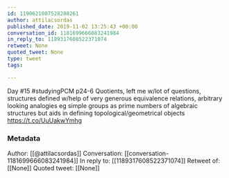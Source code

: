 ```yaml
---
id: 1190621007528288261
author: attilacsordas
published_date: 2019-11-02 13:25:43 +00:00
conversation_id: 1181699666083241984
in_reply_to: 1189317608522371074
retweet: None
quoted_tweet: None
type: tweet
tags:

---
```


Day #15 #studyingPCM p24-6 Quotients, left me w/lot of questions, structures defined w/help of very generous equivalence relations, arbitrary looking 
 analogies eg simple groups as prime numbers of algebraic structures but aids in defining topological/geometrical objects https://t.co/UuUakwYmhg

### Metadata

Author: [[@attilacsordas]]
Conversation: [[conversation-1181699666083241984]]
In reply to: [[1189317608522371074]]
Retweet of: [[None]]
Quoted tweet: [[None]]
